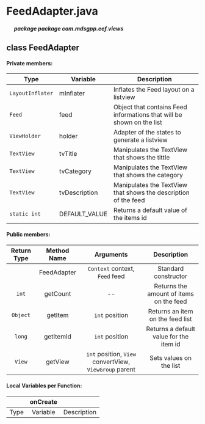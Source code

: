 # FeedAdapter.java

##### &nbsp;&nbsp;&nbsp;&nbsp;&nbsp;&nbsp;package package com.mdsgpp.eef.views

## class FeedAdapter

#### Private members:

| Type     | Variable                     | Description                     |
|----------|------------------------------|---------------------------------|
| `LayoutInflater` | mInflater | Inflates the Feed layout on a listview |
| `Feed` | feed | Object that contains Feed informations that will be shown on the list |
| `ViewHolder` | holder | Adapter of the states to generate a listview |
| `TextView` | tvTitle | Manipulates the TextView that shows the tittle |
| `TextView` | tvCategory | Manipulates the TextView that shows the category |
| `TextView` | tvDescription | Manipulates the TextView that shows the description of the feed |
| `static int` | DEFAULT_VALUE | Returns a default value of the items id |

#### Public members:

| Return Type | Method Name | Arguments | Description |
|:-----------:|:------------:|:---------:|:----------:|
|  | FeedAdapter | `Context` context, `Feed` feed | Standard constructor |
| `int` | getCount | -- | Returns the amount of items on the feed |
| `Object` | getItem | `int` position | Returns an item on the feed list |
| `long` | getItemId | `int` position | Returns a default value for the item id |
| `View` | getView | `int` position, `View` convertView, `ViewGroup` parent | Sets values on the list |


#### Local Variables per Function:

|          |          onCreate          |                                                   |
|:--------:|:-----------------------------:|:-------------------------------------------------:|
|   Type   |            Variable           |                    Description                    |
